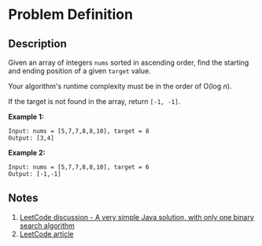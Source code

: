 # Problem Definition

## Description

Given an array of integers `nums` sorted in ascending order, find the starting and ending position of a given `target` value.

Your algorithm's runtime complexity must be in the order of O(log *n*).

If the target is not found in the array, return `[-1, -1]`.

**Example 1:**

```plaintext
Input: nums = [5,7,7,8,8,10], target = 8
Output: [3,4]
```

**Example 2:**

```plaintext
Input: nums = [5,7,7,8,8,10], target = 6
Output: [-1,-1]
```

## Notes

1. [LeetCode discussion - A very simple Java solution, with only one binary search algorithm](https://leetcode.com/problems/find-first-and-last-position-of-element-in-sorted-array/discuss/14701/A-very-simple-Java-solution-with-only-one-binary-search-algorithm)
1. [LeetCode article](https://leetcode.com/articles/find-first-and-last-position-element-sorted-array/)